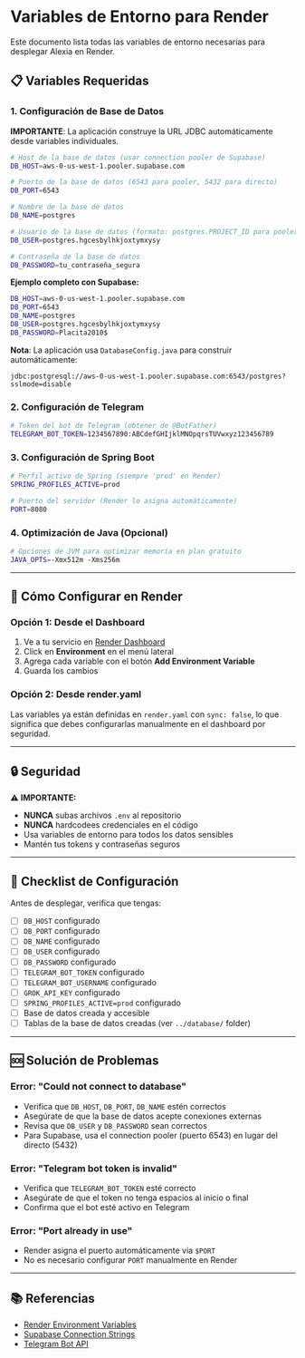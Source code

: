 # Variables de Entorno para Render

Este documento lista todas las variables de entorno necesarias para desplegar Alexia en Render.

## 📋 Variables Requeridas

### 1. Configuración de Base de Datos

**IMPORTANTE**: La aplicación construye la URL JDBC automáticamente desde variables individuales.

```bash
# Host de la base de datos (usar connection pooler de Supabase)
DB_HOST=aws-0-us-west-1.pooler.supabase.com

# Puerto de la base de datos (6543 para pooler, 5432 para directo)
DB_PORT=6543

# Nombre de la base de datos
DB_NAME=postgres

# Usuario de la base de datos (formato: postgres.PROJECT_ID para pooler)
DB_USER=postgres.hgcesbylhkjoxtymxysy

# Contraseña de la base de datos
DB_PASSWORD=tu_contraseña_segura
```

**Ejemplo completo con Supabase:**
```bash
DB_HOST=aws-0-us-west-1.pooler.supabase.com
DB_PORT=6543
DB_NAME=postgres
DB_USER=postgres.hgcesbylhkjoxtymxysy
DB_PASSWORD=Placita2010$
```

**Nota**: La aplicación usa `DatabaseConfig.java` para construir automáticamente:
```
jdbc:postgresql://aws-0-us-west-1.pooler.supabase.com:6543/postgres?sslmode=disable
```

### 2. Configuración de Telegram

```bash
# Token del bot de Telegram (obtener de @BotFather)
TELEGRAM_BOT_TOKEN=1234567890:ABCdefGHIjklMNOpqrsTUVwxyz123456789
```

### 3. Configuración de Spring Boot

```bash
# Perfil activo de Spring (siempre 'prod' en Render)
SPRING_PROFILES_ACTIVE=prod

# Puerto del servidor (Render lo asigna automáticamente)
PORT=8080
```

### 4. Optimización de Java (Opcional)

```bash
# Opciones de JVM para optimizar memoria en plan gratuito
JAVA_OPTS=-Xmx512m -Xms256m
```

---

## 🔧 Cómo Configurar en Render

### Opción 1: Desde el Dashboard

1. Ve a tu servicio en [Render Dashboard](https://dashboard.render.com/)
2. Click en **Environment** en el menú lateral
3. Agrega cada variable con el botón **Add Environment Variable**
4. Guarda los cambios

### Opción 2: Desde render.yaml

Las variables ya están definidas en `render.yaml` con `sync: false`, lo que significa que debes configurarlas manualmente en el dashboard por seguridad.

---

## 🔒 Seguridad

⚠️ **IMPORTANTE:**
- **NUNCA** subas archivos `.env` al repositorio
- **NUNCA** hardcodees credenciales en el código
- Usa variables de entorno para todos los datos sensibles
- Mantén tus tokens y contraseñas seguros

---

## 📝 Checklist de Configuración

Antes de desplegar, verifica que tengas:

- [ ] `DB_HOST` configurado
- [ ] `DB_PORT` configurado
- [ ] `DB_NAME` configurado
- [ ] `DB_USER` configurado
- [ ] `DB_PASSWORD` configurado
- [ ] `TELEGRAM_BOT_TOKEN` configurado
- [ ] `TELEGRAM_BOT_USERNAME` configurado
- [ ] `GROK_API_KEY` configurado
- [ ] `SPRING_PROFILES_ACTIVE=prod` configurado
- [ ] Base de datos creada y accesible
- [ ] Tablas de la base de datos creadas (ver `../database/` folder)

---

## 🆘 Solución de Problemas

### Error: "Could not connect to database"
- Verifica que `DB_HOST`, `DB_PORT`, `DB_NAME` estén correctos
- Asegúrate de que la base de datos acepte conexiones externas
- Revisa que `DB_USER` y `DB_PASSWORD` sean correctos
- Para Supabase, usa el connection pooler (puerto 6543) en lugar del directo (5432)

### Error: "Telegram bot token is invalid"
- Verifica que `TELEGRAM_BOT_TOKEN` esté correcto
- Asegúrate de que el token no tenga espacios al inicio o final
- Confirma que el bot esté activo en Telegram

### Error: "Port already in use"
- Render asigna el puerto automáticamente vía `$PORT`
- No es necesario configurar `PORT` manualmente en Render

---

## 📚 Referencias

- [Render Environment Variables](https://render.com/docs/environment-variables)
- [Supabase Connection Strings](https://supabase.com/docs/guides/database/connecting-to-postgres)
- [Telegram Bot API](https://core.telegram.org/bots/api)
